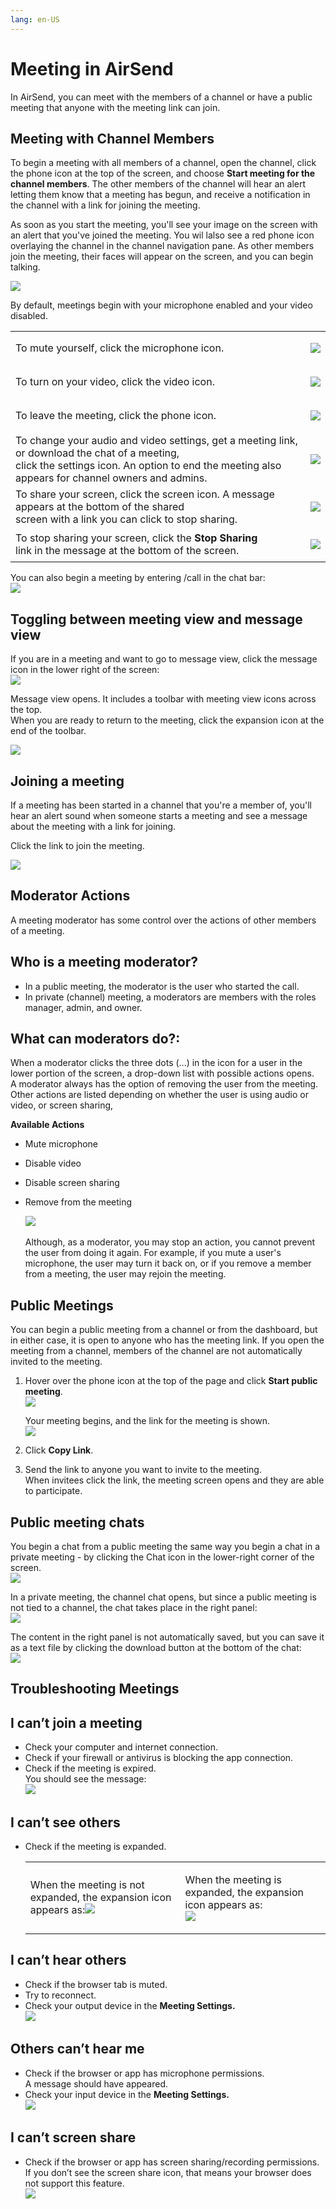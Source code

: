 ```yaml
---
lang: en-US
---
```


# Meeting in AirSend

In AirSend, you can meet with the members of a channel or have a public meeting that anyone with the meeting link can join.  
  

## Meeting with Channel Members

To begin a meeting with all members of a channel, open the channel, click the phone icon at the top of the screen, and choose **Start meeting for the channel members**. The other members of the channel will hear an alert letting them know that a meeting has begun, and receive a notification in the channel with a link for joining the meeting.

As soon as you start the meeting, you'll see your image on the screen with an alert that you've joined the meeting. You wil lalso see a red phone icon overlaying the channel in the channel navigation pane. As other members join the meeting, their faces will appear on the screen, and you can begin talking.

![](./assets/meetings/as-meeting-anim.gif)

  

  

By default, meetings begin with your microphone enabled and your video disabled. 

<table><colgroup><col><col></colgroup><tbody><tr><td>To mute yourself, click the microphone icon.</td><td><div><p><span><img src="./assets/meetings/as-mike-icon.png"></span></p></div></td></tr><tr><td>To turn on your video, click the video icon.</td><td><div><p><span><img src="./assets/meetings/as-video-icon.png"></span></p></div></td></tr><tr><td>To leave the meeting, click the phone icon.</td><td><div><p><span><img src="./assets/meetings/as-phone-icon-2.png"></span></p></div></td></tr><tr><td>To change your audio and video settings, get a meeting link, or download the chat of a meeting,<br>click the settings icon. An option to end the meeting also appears for channel owners and admins.</td><td><div><p><span><img src="./assets/meetings/as-settings-icon-3.png"></span></p></div></td></tr><tr><td>To share your screen, click the screen icon. A message appears at the bottom of the shared<br>screen with a link you can click to stop sharing.</td><td><div><p><span><img src="./assets/meetings/as-screen-icon.png"></span></p></div></td></tr><tr><td>To stop sharing your screen, click the <strong>Stop Sharing</strong><br>link in the message at the bottom of the screen.</td><td><div><p><span><img src="./assets/meetings/2021-02-12-12-h-44-41.png"></span></p></div></td></tr></tbody></table>

  

You can also begin a meeting by entering /call in the chat bar:  
![](./assets/meetings/as-call.png)

## Toggling between meeting view and message view

If you are in a meeting and want to go to message view, click the message icon in the lower right of the screen:  
![](./assets/meetings/as-message-icon.png)  
  
Message view opens. It includes a toolbar with meeting view icons across the top.  
When you are ready to return to the meeting, click the expansion icon at the end of the toolbar.  
  
![](./assets/meetings/fc-messaging.png)

## Joining a meeting

If a meeting has been started in a channel that you're a member of, you'll hear an alert sound when someone starts a meeting and see a message about the meeting with a link for joining.

Click the link to join the meeting.  
  
![](./assets/meetings/as-join-meeting.png)

## Moderator Actions

A meeting moderator has some control over the actions of other members of a meeting.

## Who is a meeting moderator?

-   In a public meeting, the moderator is the user who started the call.
-   In private (channel) meeting, a moderators are members with the roles manager, admin, and owner.

## What can moderators do?:

When a moderator clicks the three dots (...) in the icon for a user in the lower portion of the screen, a drop-down list with possible actions opens.  
A moderator always has the option of removing the user from the meeting. Other actions are listed depending on whether the user is using audio or video, or screen sharing, 

**Available Actions**

-   Mute microphone
-   Disable video
-   Disable screen sharing
-   Remove from the meeting  
      
    ![](./assets/meetings/as-moderator-options.png)  
       
    Although, as a moderator, you may stop an action, you cannot prevent the user from doing it again. For example, if you mute a user's microphone, the user may turn it back on, or if you remove a member from a meeting, the user may rejoin the meeting.

## Public Meetings

You can begin a public meeting from a channel or from the dashboard, but in either case, it is open to anyone who has the meeting link. If you open the meeting from a channel, members of the channel are not automatically invited to the meeting.

1.  Hover over the phone icon at the top of the page and click **Start public meeting**.  
    ![](./assets/meetings/as-start-public.png)  
      
    Your meeting begins, and the link for the meeting is shown.  
    ![](./assets/meetings/as-welcome-public.png)  
      
    
2.  Click **Copy Link**.
3.  Send the link to anyone you want to invite to the meeting.  
    When invitees click the link, the meeting screen opens and they are able to participate.

## Public meeting chats

You begin a chat from a public meeting the same way you begin a chat in a private meeting - by clicking the Chat icon in the lower-right corner of the screen.  
![](./assets/meetings/as-chat-public.png)  
  
In a private meeting, the channel chat opens, but since a public meeting is not tied to a channel, the chat takes place in the right panel:  
![](./assets/meetings/as-public-messages.png)

The content in the right panel is not automatically saved, but you can save it as a text file by clicking the download button at the bottom of the chat:  
![](./assets/meetings/as-click-chat.png)

## Troubleshooting Meetings

## I can’t join a meeting

-   Check your computer and internet connection.
-   Check if your firewall or antivirus is blocking the app connection.
-   Check if the meeting is expired.  
    You should see the message:  
    ![](./assets/meetings/as-meeting-expired.png)  
      
    

## I can’t see others

-   Check if the meeting is expanded.
    
    <table><colgroup><col><col></colgroup><tbody><tr><td><div><p>When the meeting is not expanded, the expansion icon appears as:<span><img src="./assets/meetings/as-screen-not-expanded.png"></span></p></div></td><td><div><p>When the meeting is expanded, the expansion icon appears as:<br><span><img src="./assets/meetings/as-screen-expanded.png"></span></p></div></td></tr></tbody></table>
    

## I can’t hear others

-   Check if the browser tab is muted.
-   Try to reconnect.
-   Check your output device in the **Meeting Settings.  
    ![](./assets/meetings/as-check-output.png)**  
      
    

## Others can’t hear me

-   Check if the browser or app has microphone permissions.  
    A message should have appeared.
-   Check your input device in the **Meeting Settings.  
    ![](./assets/meetings/as-check-input.png)**  
      
    

## I can’t screen share

-   Check if the browser or app has screen sharing/recording permissions.  
    If you don’t see the screen share icon, that means your browser does not support this feature.  
    ![](./assets/meetings/as-screen-icon.png)